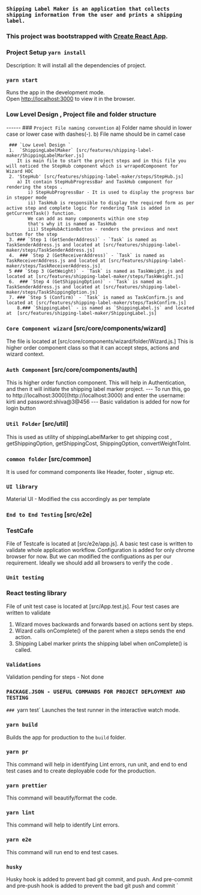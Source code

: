 ### `Shipping Label Maker is an application that collects shipping information from the user and prints a shipping label. `

### This project was bootstrapped with [Create React App](https://github.com/facebook/create-react-app).
      
### Project Setup  `yarn install`
Description: It will install all the dependencies of project.

### `yarn start`

Runs the app in the development mode.<br />
Open [http://localhost:3000](http://localhost:3000) to view it in the browser.


### Low Level Design , Project file and folder structure 
  ------ ### `Project File naming convention`
     a) Folder name should in lower case or lower case with dashes(-).
     b) File name should be in camel case
     
     ### `Low Level Design `
     1.  `ShippingLabelMaker` [src/features/shipping-label-maker/ShippingLabelMarker.js] 
        It is main file to start the project steps and in this file you will noticed the StepHub component which is wrrapedComponent for Wizard HOC 
     2. 'StepHub' [src/features/shipping-label-maker/steps/StepHub.js] 
        a) It contain StepHubProgressBar and TaskHub component for rendering the steps . 
            i) StepHubProgressBar - It is used to display the progress bar in stepper mode 
            ii) TaskHub is responsible to display the required form as per active step and complete logic for rendering Task is added in         getCurrentTask() function. 
            We can add as many components within one step 
            that's why it is named as TaskHub 
            iii) StepHubActionButton - renders the previous and next button for the step
     3. ### `Step 1 (GetSenderAddress)` - `Task` is named as TaskSenderAddress.js and located at [src/features/shipping-label-maker/steps/TaskSenderAddress.js]
     4.  ### `Step 2 (GetReceiverAddress)` - `Task` is named as TaskReceiverAddress.js and located at [src/features/shipping-label-maker/steps/TaskReceiverAddress.js]
     5 ### `Step 3 (GetWeight)` - `Task` is named as TaskWeight.js and located at [src/features/shipping-label-maker/steps/TaskWeight.js]
     6.  ### `Step 4 (GetShippingOption)` - `Task` is named as TaskSenderAddress.js and located at [src/features/shipping-label-maker/steps/TaskShippingOption.js]
     7. ### `Step 5 (Confirm)` - `Task` is named as TaskConfirm.js and located at [src/features/shipping-label-maker/steps/TaskConfirm.js]
        8.### `ShippingLabel` - is named as `ShippingLabel.js` and located at  [src/features/shipping-label-maker/ShippingLabel.js]
 
### `Core Component wizard` [src/core/components/wizard]
The file is located at [src/core/components/wizard/folder/Wizard.js.]
This is higher order component class so that it can accept steps, actions and wizard context.

### `Auth Component` [src/core/components/auth]
This is higher order function component. This will help in Authentication, and then it will initiate the shipping label marker project. --- To run this, go to http://localhost:3000](http://localhost:3000) and enter the username: kirti and password:shiva@3@456
--- Basic validation is added for now for login button 

### `Util Folder` [src/util]
 This is used as utility of shippingLabelMarker to get shipping cost , getShippingOption, getShippingCost, ShippingOption, convertWeightToInt. 

### `common folder` [src/common]
It is used for command components like Header, footer , signup etc.  

### `UI library` 
Material UI - 
 Modified the css accordingly as per template
 
### `End to End Testing` [src/e2e]
  ### TestCafe
   File of Testcafe is located at [src/e2e/app.js]. A basic test case is written to validate whole application workflow. Configuration is added for only chrome browser for now. But we can modified the configuations as per our requirement. Ideally we should add all browsers to verify the code . 
   
### `Unit testing`
### React testing library
File of unit test case is located at [src/App.test.js]. Four test cases are written to validate 
1.	Wizard moves backwards and forwards based on actions sent by steps.
2.	Wizard calls onComplete() of the parent when a steps sends the end action.
3.	Shipping Label marker prints the shipping label when onComplete() is called.

### ` Validations  `
   Validation pending for steps - Not done 
   
### `PACKAGE.JSON - USEFUL COMMANDS FOR PROJECT DEPLOYMENT AND TESTING `

`### `yarn test`
Launches the test runner in the interactive watch mode.

### `yarn build`
Builds the app for production to the `build` folder.<br />

### `yarn pr`
This command will help in identifying Lint errors, run unit, and end to end test cases and to create deployable code for the production. 

### `yarn prettier`
This command will beautify/format the code. 

### `yarn lint`
This command will help to identify Lint errors.

### `yarn e2e`
This command will run end to end test cases.

### `husky`
Husky hook is added to prevent bad git commit, and push. And  pre-commit and pre-push hook is added to prevent the bad git push and commit 
`



  




